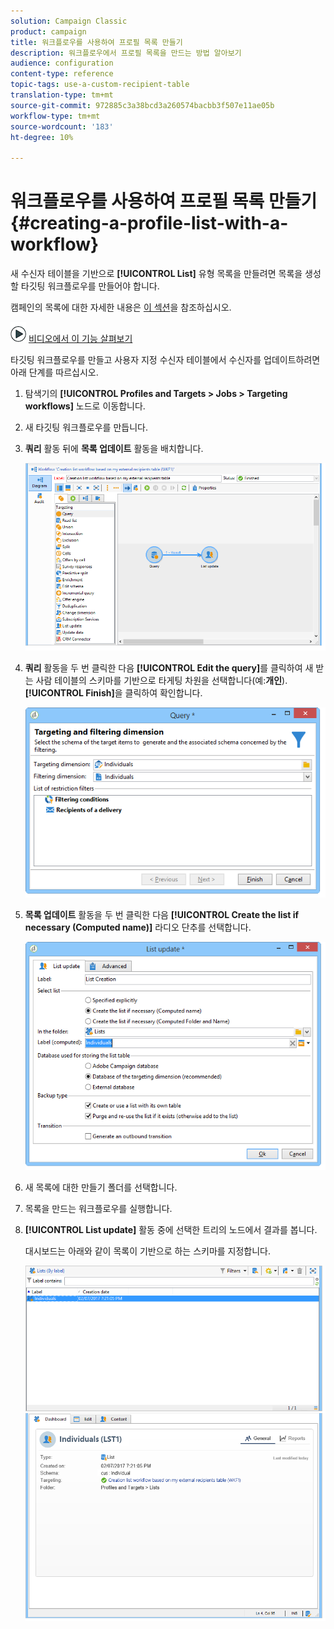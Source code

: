 ```yaml
---
solution: Campaign Classic
product: campaign
title: 워크플로우를 사용하여 프로필 목록 만들기
description: 워크플로우에서 프로필 목록을 만드는 방법 알아보기
audience: configuration
content-type: reference
topic-tags: use-a-custom-recipient-table
translation-type: tm+mt
source-git-commit: 972885c3a38bcd3a260574bacbb3f507e11ae05b
workflow-type: tm+mt
source-wordcount: '183'
ht-degree: 10%

---
```



# 워크플로우를 사용하여 프로필 목록 만들기{#creating-a-profile-list-with-a-workflow}

새 수신자 테이블을 기반으로 **[!UICONTROL List]** 유형 목록을 만들려면 목록을 생성할 타깃팅 워크플로우를 만들어야 합니다.

캠페인의 목록에 대한 자세한 내용은 [이 섹션](../../platform/using/creating-and-managing-lists.md#about-lists-in-adobe-campaign)을 참조하십시오.

![](assets/do-not-localize/how-to-video.png) [비디오에서 이 기능 살펴보기](../../platform/using/creating-and-managing-lists.md#create-list-in-a-wf-video)

타깃팅 워크플로우를 만들고 사용자 지정 수신자 테이블에서 수신자를 업데이트하려면 아래 단계를 따르십시오.

1. 탐색기의 **[!UICONTROL Profiles and Targets > Jobs > Targeting workflows]** 노드로 이동합니다.
1. 새 타깃팅 워크플로우를 만듭니다.
1. **쿼리** 활동 뒤에 **목록 업데이트** 활동을 배치합니다.

   ![](assets/mapping_create_list_workflow01.png)

1. **쿼리** 활동을 두 번 클릭한 다음 **[!UICONTROL Edit the query]**&#x200B;를 클릭하여 새 받는 사람 테이블의 스키마를 기반으로 타게팅 차원을 선택합니다(예:**개인**). **[!UICONTROL Finish]**&#x200B;을 클릭하여 확인합니다.

   ![](assets/mapping_create_list_workflow03.png)

1. **목록 업데이트** 활동을 두 번 클릭한 다음 **[!UICONTROL Create the list if necessary (Computed name)]** 라디오 단추를 선택합니다.

   ![](assets/mapping_create_list_workflow02.png)

1. 새 목록에 대한 만들기 폴더를 선택합니다.
1. 목록을 만드는 워크플로우를 실행합니다.
1. **[!UICONTROL List update]** 활동 중에 선택한 트리의 노드에서 결과를 봅니다.

   대시보드는 아래와 같이 목록이 기반으로 하는 스키마를 지정합니다.

   ![](assets/mapping_list_view.png)


